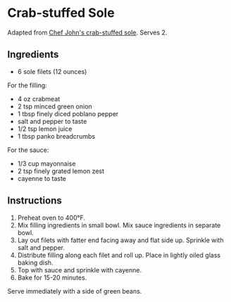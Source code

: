 # Crab-stuffed Sole

Adapted from [Chef John's crab-stuffed sole](http://foodwishes.blogspot.com/2014/03/crab-stuffed-sole-rolling-in-excitement.html). Serves 2.

## Ingredients

- 6 sole filets (12 ounces)

For the filling:
- 4 oz crabmeat
- 2 tsp minced green onion
- 1 tbsp finely diced poblano pepper
- salt and pepper to taste
- 1/2 tsp lemon juice
- 1 tbsp panko breadcrumbs

For the sauce:
- 1/3 cup mayonnaise
- 2 tsp finely grated lemon zest
- cayenne to taste

## Instructions

1. Preheat oven to 400&deg;F.
2. Mix filling ingredients in small bowl. Mix sauce ingredients in separate bowl.
3. Lay out filets with fatter end facing away and flat side up. Sprinkle with salt and pepper.
4. Distribute filling along each filet and roll up. Place in lightly oiled glass baking dish.
5. Top with sauce and sprinkle with cayenne.
6. Bake for 15-20 minutes.

Serve immediately with a side of green beans.